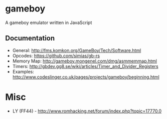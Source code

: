 # gameboy

A gameboy emulator written in JavaScript

## Documentation

- General: http://fms.komkon.org/GameBoy/Tech/Software.html
- Opcodes: https://github.com/simias/gb-rs
- Memory Map: http://gameboy.mongenel.com/dmg/asmmemmap.html
- Timers: http://gbdev.gg8.se/wiki/articles/Timer_and_Divider_Registers
- Examples: http://www.codeslinger.co.uk/pages/projects/gameboy/beginning.html

# Misc
- LY (FF44) - http://www.romhacking.net/forum/index.php?topic=17770.0
